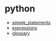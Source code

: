 # python


* [simple_statements](./simple_statements.md)
* [expressions](./expressions.md)
* [glossary](./glossary.md)
